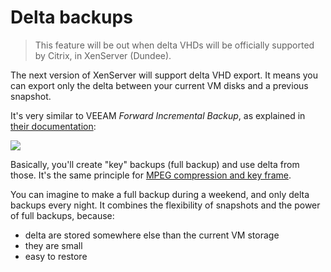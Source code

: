 # Delta backups

> This feature will be out when delta VHDs will be officially supported by Citrix, in XenServer (Dundee).

The next version of XenServer will support delta VHD export. It means you can export only the delta between your current VM disks and a previous snapshot.

It's very similar to VEEAM *Forward Incremental Backup*, as explained in [their documentation](http://helpcenter.veeam.com/backup/80/hyperv/forward_incremental_backup.html):

![](https://camo.githubusercontent.com/524e8541c12acac6646b0e9352eb2ff090a15492/687474703a2f2f68656c7063656e7465722e766565616d2e636f6d2f6261636b75702f38302f6879706572762f666f72776172645f696e6372656d656e74616c5f636861696e2e706e67)

Basically, you'll create "key" backups (full backup) and use delta from those. It's the same principle for [MPEG compression and key frame](https://en.wikipedia.org/wiki/Key_frame#Video_compression).

You can imagine to make a full backup during a weekend, and only delta backups every night. It combines the flexibility of snapshots and the power of full backups, because:

* delta are stored somewhere else than the current VM storage
* they are small
* easy to restore